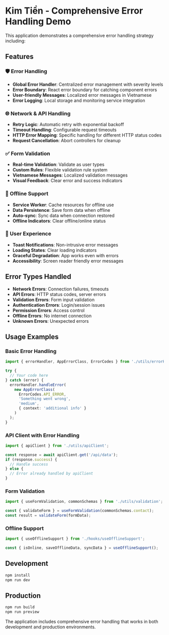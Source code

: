 # Kim Tiền - Comprehensive Error Handling Demo

This application demonstrates a comprehensive error handling strategy including:

## Features

### 🛡️ Error Handling
- **Global Error Handler**: Centralized error management with severity levels
- **Error Boundary**: React error boundary for catching component errors
- **User-friendly Messages**: Localized error messages in Vietnamese
- **Error Logging**: Local storage and monitoring service integration

### 🌐 Network & API Handling
- **Retry Logic**: Automatic retry with exponential backoff
- **Timeout Handling**: Configurable request timeouts
- **HTTP Error Mapping**: Specific handling for different HTTP status codes
- **Request Cancellation**: Abort controllers for cleanup

### ✅ Form Validation
- **Real-time Validation**: Validate as user types
- **Custom Rules**: Flexible validation rule system
- **Vietnamese Messages**: Localized validation messages
- **Visual Feedback**: Clear error and success indicators

### 📱 Offline Support
- **Service Worker**: Cache resources for offline use
- **Data Persistence**: Save form data when offline
- **Auto-sync**: Sync data when connection restored
- **Offline Indicators**: Clear offline/online status

### 🎨 User Experience
- **Toast Notifications**: Non-intrusive error messages
- **Loading States**: Clear loading indicators
- **Graceful Degradation**: App works even with errors
- **Accessibility**: Screen reader friendly error messages

## Error Types Handled

- **Network Errors**: Connection failures, timeouts
- **API Errors**: HTTP status codes, server errors
- **Validation Errors**: Form input validation
- **Authentication Errors**: Login/session issues
- **Permission Errors**: Access control
- **Offline Errors**: No internet connection
- **Unknown Errors**: Unexpected errors

## Usage Examples

### Basic Error Handling
```typescript
import { errorHandler, AppErrorClass, ErrorCodes } from './utils/errorHandler';

try {
  // Your code here
} catch (error) {
  errorHandler.handleError(
    new AppErrorClass(
      ErrorCodes.API_ERROR,
      'Something went wrong',
      'medium',
      { context: 'additional info' }
    )
  );
}
```

### API Client with Error Handling
```typescript
import { apiClient } from './utils/apiClient';

const response = await apiClient.get('/api/data');
if (response.success) {
  // Handle success
} else {
  // Error already handled by apiClient
}
```

### Form Validation
```typescript
import { useFormValidation, commonSchemas } from './utils/validation';

const { validateForm } = useFormValidation(commonSchemas.contact);
const result = validateForm(formData);
```

### Offline Support
```typescript
import { useOfflineSupport } from './hooks/useOfflineSupport';

const { isOnline, saveOfflineData, syncData } = useOfflineSupport();
```

## Development

```bash
npm install
npm run dev
```

## Production

```bash
npm run build
npm run preview
```

The application includes comprehensive error handling that works in both development and production environments.
